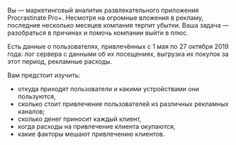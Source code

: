 Вы — маркетинговый аналитик развлекательного приложения Procrastinate Pro+. Несмотря на огромные вложения в рекламу, последние несколько месяцев компания терпит убытки. Ваша задача — разобраться в причинах и помочь компании выйти в плюс.

Есть данные о пользователях, привлечённых с 1 мая по 27 октября 2019 года:
лог сервера с данными об их посещениях,
выгрузка их покупок за этот период,
рекламные расходы.

Вам предстоит изучить:
- откуда приходят пользователи и какими устройствами они пользуются,
- сколько стоит привлечение пользователей из различных рекламных каналов;
- сколько денег приносит каждый клиент,
- когда расходы на привлечение клиента окупаются,
- какие факторы мешают привлечению клиентов.
